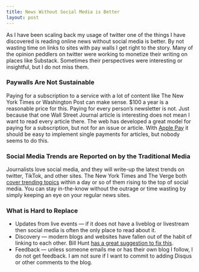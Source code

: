 ```yaml
---
title: News Without Social Media is Better
layout: post
---
```

As I have been scaling back my usage of twitter one of the things I have discovered is reading online news without social media is better. By not wasting time on links to sites with pay walls I get right to the story. Many of the opinion peddlers on twitter were working to monetize their writing on places like Substack. Sometimes their perspectives were interesting or insightful, but I do not miss them.

### Paywalls Are Not Sustainable
Paying for a subscription to a service with a lot of content like The New York Times or Washington Post can make sense. $100 a year is a reasonable price for this. Paying for every person’s newsletter is not. Just because that one Wall Street Journal article is interesting does not mean I want to read every article there. The web has developed a great model for paying for a subscription, but not for an issue or article. With [Apple Pay](https://stripe.com/payments/apple-pay) it should be easy to implement single payments for articles, but nobody seems to do this.

### Social Media Trends are Reported on by the Traditional Media
Journalists love social media, and they will write-up the latest trends on twitter, TikTok, and other sites. The New York Times and The Verge both [cover trending topics](https://www.nytimes.com/2022/11/27/business/tiktok-office-influencers.html) within a day or so of them rising to the top of social media. You can stay in-the-know without the outrage or time wasting by simply keeping an eye on your regular news sites.

### What is Hard to Replace
* Updates from live events — if it does not have a liveblog or livestream then social media is often the only place to read about it.
* Discovery — modern blogs and websites have fallen out of the habit of linking to each other. Bill Hunt [has a great suggestion to fix this](https://billhunt.dev/blog/2022/11/28/weaving-the-web/).
* Feedback — unless someone emails me or has their own blog I follow, I do not get feedback. I am not sure if I want to commit to adding Disqus or other comments to the blog.